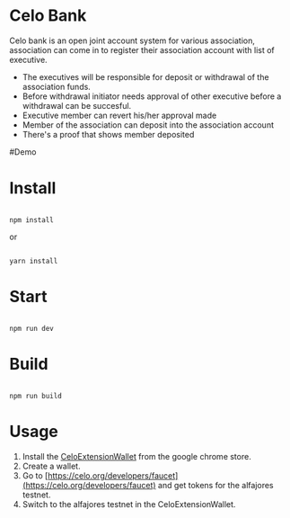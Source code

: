# Celo Bank

Celo bank is an open joint account system for various association, association can come in to register their association account with list of executive.
* The executives will be responsible for deposit or withdrawal of the association funds.
* Before withdrawal initiator needs approval of other executive before a withdrawal can be succesful.
* Executive member can revert his/her approval made
* Member of the association can deposit into the association account
* There's a proof that shows member deposited


#Demo


# Install

```

npm install

```

or 

```

yarn install

```

# Start

```

npm run dev

```

# Build

```

npm run build

```
# Usage
1. Install the [CeloExtensionWallet](https://chrome.google.com/webstore/detail/celoextensionwallet/kkilomkmpmkbdnfelcpgckmpcaemjcdh?hl=en) from the google chrome store.
2. Create a wallet.
3. Go to [https://celo.org/developers/faucet](https://celo.org/developers/faucet) and get tokens for the alfajores testnet.
4. Switch to the alfajores testnet in the CeloExtensionWallet.
